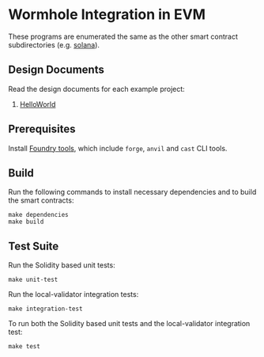 # Wormhole Integration in EVM

These programs are enumerated the same as the other smart contract
subdirectories (e.g. [solana](../solana)).

## Design Documents

Read the design documents for each example project:

1. [HelloWorld](../docs/01_hello_world.md)

## Prerequisites

Install [Foundry tools](https://book.getfoundry.sh/getting-started/installation), which include `forge`, `anvil` and `cast` CLI tools.

## Build

Run the following commands to install necessary dependencies and to build the smart contracts:

```
make dependencies
make build
```

## Test Suite

Run the Solidity based unit tests:

```
make unit-test
```

Run the local-validator integration tests:

```
make integration-test
```

To run both the Solidity based unit tests and the local-validator integration test:

```
make test
```

